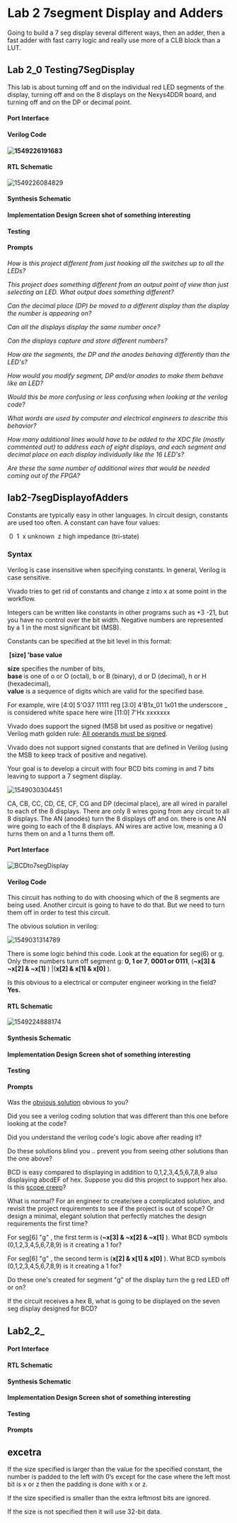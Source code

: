 # Lab 2 7segment Display and Adders

Going to build a 7 seg display several different ways, then an adder, then a fast adder with fast carry logic and really use more of a CLB block than a LUT.

## Lab 2_0 Testing7SegDisplay

This lab is about turning off and on the individual red LED segments of the display, turning off and on the 8 displays on the Nexys4DDR board, and turning off and on the DP or decimal point. 

#### Port Interface

#### Verilog Code

#### ![1549226191683](1549226191683.png)

#### RTL Schematic

![1549226084829](1549226084829.png)

#### Synthesis Schematic

#### Implementation Design Screen shot of something interesting

#### Testing

#### Prompts

*How is this project different from just hooking all the switches up to all the LEDs?*

*This project does something different from an output point of view than just selecting an LED. What output does something different?*

*Can the decimal place (DP) be moved to a different display than the display the number is appearing on?*

*Can all the displays display the same number once?*

*Can the displays capture and store different numbers?*

*How are the segments, the DP and the anodes behaving differently than the LED's?* 

*How would you modify segment, DP and/or anodes to make them behave like an LED?*

*Would this be more confusing or less confusing when looking at the verilog code?*

*What words are used by computer and electrical engineers to describe this behavior?*

*How many additional lines would have to be added to the XDC file (mostly commented out) to address each of eight displays, and each segment and decimal place on each display individually like the 16 LED's?* 

*Are these the same number of additional wires that would be needed coming out of the FPGA?*

## lab2-7segDisplayofAdders

Constants are typically easy in other languages. In circuit design, constants are used too often. A constant can have four values:

​	0
​	1
​	x unknown
​	z high impedance (tri-state)

### Syntax

Verilog is case insensitive when specifying constants. In general, Verilog is case sensitive. 

Vivado tries to get rid of constants and change z into x at some point in the workflow. 

Integers can be written like constants in other programs such as  +3 -21, but you have no control over the bit width.  Negative numbers are represented by a 1 in the most significant bit  (MSB). 

Constants can be specified at the bit level in this format:

​			**[size] 'base value** 

**size** specifies the number of bits,   
**base** is one of o or O (octal), b or B (binary), d or D (decimal), h or H (hexadecimal),   
**value** is a sequence of digits which are valid for the specified base. 

For example,
wire [4:0] 5'O37 			11111
reg [3:0] 4'B1x_01 		1x01   the underscore _ is considered white space here
wire [11:0] 7'Hx 		 	 xxxxxxx 

Vivado does support the signed (MSB bit used as positive or negative) Verilog math golden rule:  [All operands must be signed](http://billauer.co.il/blog/2012/10/signed-arithmetics-verilog/). 

Vivado does not support signed constants that are defined in Verilog (using the MSB to keep track of positive and negative). 

Your goal is to develop a circuit with four BCD bits coming in and 7 bits leaving to support a 7 segment display.

![1549030304451](1549030304451.png)

CA, CB, CC, CD, CE, CF, CG and DP (decimal place), are all wired in parallel to each of the 8 displays. There are only 8 wires going from any circuit to all 8 displays. The AN (anodes) turn the 8 displays off and on. there is one AN wire going to each of the 8 displays. AN wires are active low, meaning a 0 turns them on and a 1 turns them off. 

#### Port Interface

![BCDto7segDisplay](BCDto7segDisplay.svg)

#### Verilog Code

This circuit has nothing to do with choosing which of the 8 segments are being used. Another circuit is going to have to do that. But we need to turn them off in order to test this circuit. 

The obvious solution in verilog:

![1549031314789](1549031314789.png)

There is some logic behind this code. Look at the equation for seg(6) or g. Only three numbers turn off  segment g: **0, 1 or 7**,  **0001 or 0111**, (**~x[3] & ~x[2] & ~x[1]** ) |(**x[2] & x[1] & x[0]** ). 

Is this obvious to a electrical or computer engineer working in the field?  **Yes.** 

#### RTL Schematic

![1549224888174](1549224888174.png)

#### Synthesis Schematic

#### Implementation Design Screen shot of something interesting

#### Testing

#### Prompts

Was the <u>obvious solution</u> obvious to you? 

Did you see a verilog coding solution that was different than this one before looking at the code?

Did you understand the verilog code's logic above after reading it? 

Do these solutions blind you .. prevent you from seeing other solutions than the one above? 

BCD is easy compared to displaying in addition to 0,1,2,3,4,5,6,7,8,9 also displaying abcdEF of hex. Suppose you did this project to support hex also. Is this [scope creep](https://en.wikipedia.org/wiki/Scope_creep)? 

What is normal? For an engineer to create/see a complicated solution, and revisit the project requirements to see if the project is out of scope? Or design a minimal, elegant solution that perfectly matches the design requirements the first time? 

For seg[6] "g" , the first term is  (**~x[3] & ~x[2] & ~x[1]** ).  What BCD symbols (0,1,2,3,4,5,6,7,8,9)  is it creating a 1 for? 

For seg[6] "g" , the second term is  (**x[2] & x[1] & x[0]** ).  What BCD symbols (0,1,2,3,4,5,6,7,8,9)  is it creating a 1 for? 

Do these one's created for segment "g" of the display turn the g red LED off or on?

If the circuit receives a hex B, what is going to be displayed on the seven seg display designed for BCD?

## Lab2_2_

#### Port Interface

#### RTL Schematic

#### Synthesis Schematic

#### Implementation Design Screen shot of something interesting

#### Testing

#### Prompts



## excetra

If the size specified is larger than the value for the specified constant, the number is padded to the left
with 0’s except for the case where the left most bit is x or z then the padding is done with x or z. 

If the size specified is smaller than the extra leftmost bits are ignored. 

If the size is not specified then it will use 32-bit data.

